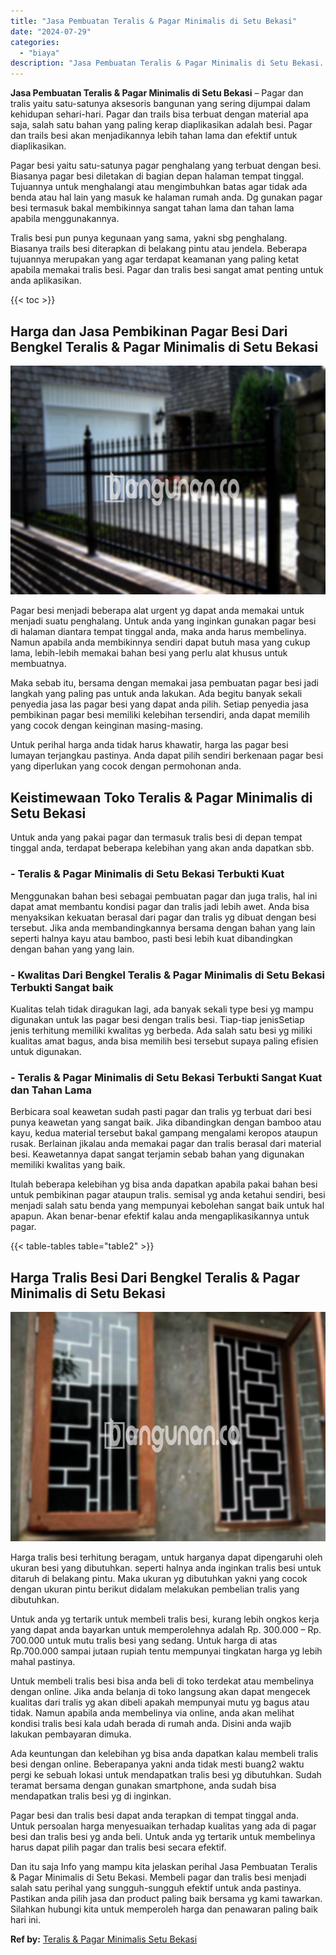 ```yaml
---
title: "Jasa Pembuatan Teralis & Pagar Minimalis di Setu Bekasi"
date: "2024-07-29"
categories: 
  - "biaya"
description: "Jasa Pembuatan Teralis & Pagar Minimalis di Setu Bekasi. Dan itu saja Info yang mampu kita jelaskan perihal Jasa Pembuatan Teralis & Pagar Minimalis di Setu..."
---
```


**Jasa Pembuatan Teralis & Pagar Minimalis di Setu Bekasi** – Pagar dan tralis yaitu satu-satunya aksesoris bangunan yang sering dijumpai dalam kehidupan sehari-hari. Pagar dan trails bisa terbuat dengan material apa saja, salah satu bahan yang paling kerap diaplikasikan adalah besi. Pagar dan trails besi akan menjadikannya lebih tahan lama dan efektif untuk diaplikasikan.

Pagar besi yaitu satu-satunya pagar penghalang yang terbuat dengan besi. Biasanya pagar besi diletakan di bagian depan halaman tempat tinggal. Tujuannya untuk menghalangi atau mengimbuhkan batas agar tidak ada benda atau hal lain yang masuk ke halaman rumah anda. Dg gunakan pagar besi termasuk bakal membikinnya sangat tahan lama dan tahan lama apabila menggunakannya.

Tralis besi pun punya kegunaan yang sama, yakni sbg penghalang. Biasanya trails besi diterapkan di belakang pintu atau jendela. Beberapa tujuannya merupakan yang agar terdapat keamanan yang paling ketat apabila memakai tralis besi. Pagar dan tralis besi sangat amat penting untuk anda aplikasikan.

{{< toc >}}

## Harga dan Jasa Pembikinan Pagar Besi Dari Bengkel Teralis & Pagar Minimalis di Setu Bekasi

![Jasa Pembuatan Teralis & Pagar Minimalis di Setu Bekasi](/images/pagar-minimalis-murah-39.png)

Pagar besi menjadi beberapa alat urgent yg dapat anda memakai untuk menjadi suatu penghalang. Untuk anda yang inginkan gunakan pagar besi di halaman diantara tempat tinggal anda, maka anda harus membelinya. Namun apabila anda membikinnya sendiri dapat butuh masa yang cukup lama, lebih-lebih memakai bahan besi yang perlu alat khusus untuk membuatnya.

Maka sebab itu, bersama dengan memakai jasa pembuatan pagar besi jadi langkah yang paling pas untuk anda lakukan. Ada begitu banyak sekali penyedia jasa las pagar besi yang dapat anda pilih. Setiap penyedia jasa pembikinan pagar besi memiliki kelebihan tersendiri, anda dapat memilih yang cocok dengan keinginan masing-masing.

Untuk perihal harga anda tidak harus khawatir, harga las pagar besi lumayan terjangkau pastinya. Anda dapat pilih sendiri berkenaan pagar besi yang diperlukan yang cocok dengan permohonan anda.

## Keistimewaan Toko Teralis & Pagar Minimalis di Setu Bekasi

Untuk anda yang pakai pagar dan termasuk tralis besi di depan tempat tinggal anda, terdapat beberapa kelebihan yang akan anda dapatkan sbb.

### \- Teralis & Pagar Minimalis di Setu Bekasi Terbukti Kuat

Menggunakan bahan besi sebagai pembuatan pagar dan juga tralis, hal ini dapat amat membantu kondisi pagar dan tralis jadi lebih awet. Anda bisa menyaksikan kekuatan berasal dari pagar dan tralis yg dibuat dengan besi tersebut. Jika anda membandingkannya bersama dengan bahan yang lain seperti halnya kayu atau bamboo, pasti besi lebih kuat dibandingkan dengan bahan yang yang lain.

### \- Kwalitas Dari Bengkel Teralis & Pagar Minimalis di Setu Bekasi Terbukti Sangat baik

Kualitas telah tidak diragukan lagi, ada banyak sekali type besi yg mampu digunakan untuk las pagar besi dengan tralis besi. Tiap-tiap jenisSetiap jenis terhitung memiliki kwalitas yg berbeda. Ada salah satu besi yg miliki kualitas amat bagus, anda bisa memilih besi tersebut supaya paling efisien untuk digunakan.

### \- Teralis & Pagar Minimalis di Setu Bekasi Terbukti Sangat Kuat dan Tahan Lama

Berbicara soal keawetan sudah pasti pagar dan tralis yg terbuat dari besi punya keawetan yang sangat baik. Jika dibandingkan dengan bamboo atau kayu, kedua material tersebut bakal gampang mengalami keropos ataupun rusak. Berlainan jikalau anda memakai pagar dan tralis berasal dari material besi. Keawetannya dapat sangat terjamin sebab bahan yang digunakan memiliki kwalitas yang baik.

Itulah beberapa kelebihan yg bisa anda dapatkan apabila pakai bahan besi untuk pembikinan pagar ataupun tralis. semisal yg anda ketahui sendiri, besi menjadi salah satu benda yang mempunyai kebolehan sangat baik untuk hal apapun. Akan benar-benar efektif kalau anda mengaplikasikannya untuk pagar.

{{< table-tables table="table2" >}}

## Harga Tralis Besi Dari Bengkel Teralis & Pagar Minimalis di Setu Bekasi

![Jasa Pembuatan Teralis & Pagar Minimalis di Setu Bekasi](/images/teralis-minimalis-murah-41.png)

Harga tralis besi terhitung beragam, untuk harganya dapat dipengaruhi oleh ukuran besi yang dibutuhkan. seperti halnya anda inginkan tralis besi untuk ditaruh di belakang pintu. Maka ukuran yg dibutuhkan yakni yang cocok dengan ukuran pintu berikut didalam melakukan pembelian tralis yang dibutuhkan.

Untuk anda yg tertarik untuk membeli tralis besi, kurang lebih ongkos kerja yang dapat anda bayarkan untuk memperolehnya adalah Rp. 300.000 – Rp. 700.000 untuk mutu tralis besi yang sedang. Untuk harga di atas Rp.700.000 sampai jutaan rupiah tentu mempunyai tingkatan harga yg lebih mahal pastinya.

Untuk membeli tralis besi bisa anda beli di toko terdekat atau membelinya dengan online. Jika anda belanja di toko langsung akan dapat mengecek kualitas dari tralis yg akan dibeli apakah mempunyai mutu yg bagus atau tidak. Namun apabila anda membelinya via online, anda akan melihat kondisi tralis besi kala udah berada di rumah anda. Disini anda wajib lakukan pembayaran dimuka.

Ada keuntungan dan kelebihan yg bisa anda dapatkan kalau membeli tralis besi dengan online. Beberapanya yakni anda tidak mesti buang2 waktu pergi ke sebuah lokasi untuk mendapatkan tralis besi yg dibutuhkan. Sudah teramat bersama dengan gunakan smartphone, anda sudah bisa mendapatkan tralis besi yg di inginkan.

Pagar besi dan tralis besi dapat anda terapkan di tempat tinggal anda. Untuk persoalan harga menyesuaikan terhadap kualitas yang ada di pagar besi dan tralis besi yg anda beli. Untuk anda yg tertarik untuk membelinya harus dapat pilih pagar dan tralis besi secara efektif.

Dan itu saja Info yang mampu kita jelaskan perihal Jasa Pembuatan Teralis & Pagar Minimalis di Setu Bekasi. Membeli pagar dan tralis besi menjadi salah satu perihal yang sungguh-sungguh efektif untuk anda pastinya. Pastikan anda pilih jasa dan product paling baik bersama yg kami tawarkan. Silahkan hubungi kita untuk memperoleh harga dan penawaran paling baik hari ini.

**Ref by:** [Teralis & Pagar Minimalis Setu Bekasi](https://id.wikipedia.org/wiki/Teralis)
